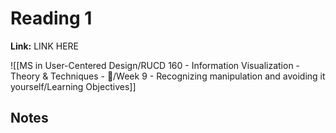 # Reading 1
**Link:** LINK HERE

![[MS in User-Centered Design/RUCD 160 - Information Visualization - Theory & Techniques  - 💾/Week 9 - Recognizing manipulation and avoiding it yourself/Learning Objectives]]

## Notes